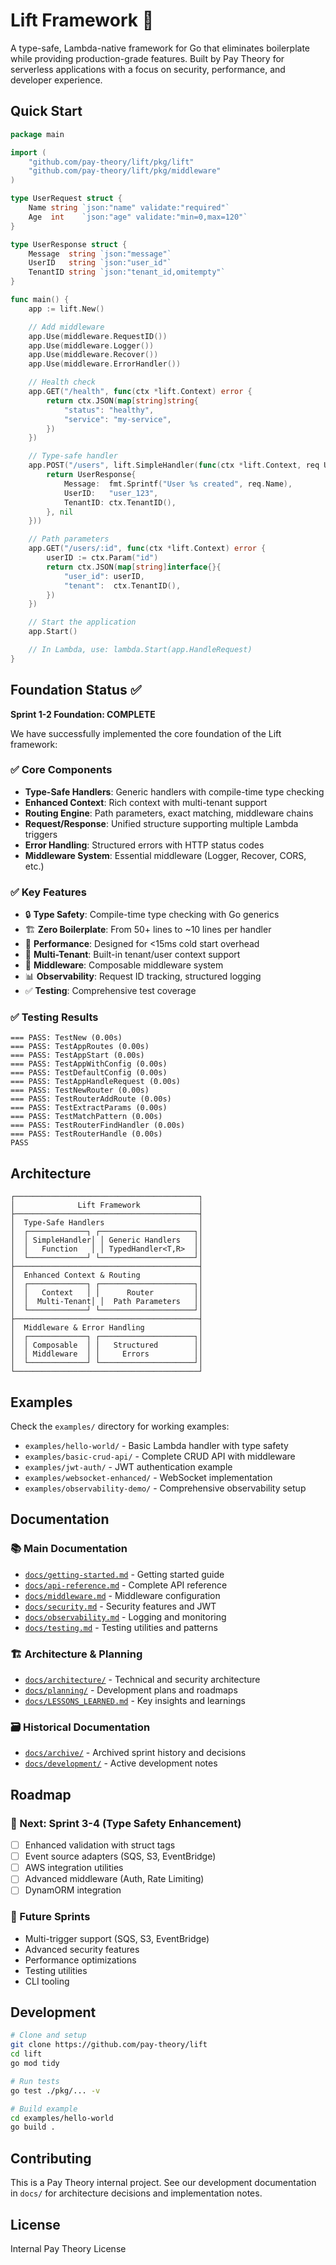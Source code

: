 # Lift Framework 🚀

A type-safe, Lambda-native framework for Go that eliminates boilerplate while providing production-grade features. Built by Pay Theory for serverless applications with a focus on security, performance, and developer experience.

## Quick Start

```go
package main

import (
    "github.com/pay-theory/lift/pkg/lift"
    "github.com/pay-theory/lift/pkg/middleware"
)

type UserRequest struct {
    Name string `json:"name" validate:"required"`
    Age  int    `json:"age" validate:"min=0,max=120"`
}

type UserResponse struct {
    Message  string `json:"message"`
    UserID   string `json:"user_id"`
    TenantID string `json:"tenant_id,omitempty"`
}

func main() {
    app := lift.New()

    // Add middleware
    app.Use(middleware.RequestID())
    app.Use(middleware.Logger())
    app.Use(middleware.Recover())
    app.Use(middleware.ErrorHandler())

    // Health check
    app.GET("/health", func(ctx *lift.Context) error {
        return ctx.JSON(map[string]string{
            "status": "healthy",
            "service": "my-service",
        })
    })

    // Type-safe handler
    app.POST("/users", lift.SimpleHandler(func(ctx *lift.Context, req UserRequest) (UserResponse, error) {
        return UserResponse{
            Message:  fmt.Sprintf("User %s created", req.Name),
            UserID:   "user_123",
            TenantID: ctx.TenantID(),
        }, nil
    }))

    // Path parameters
    app.GET("/users/:id", func(ctx *lift.Context) error {
        userID := ctx.Param("id")
        return ctx.JSON(map[string]interface{}{
            "user_id": userID,
            "tenant":  ctx.TenantID(),
        })
    })

    // Start the application
    app.Start()

    // In Lambda, use: lambda.Start(app.HandleRequest)
}
```

## Foundation Status ✅

**Sprint 1-2 Foundation: COMPLETE**

We have successfully implemented the core foundation of the Lift framework:

### ✅ Core Components
- **Type-Safe Handlers**: Generic handlers with compile-time type checking
- **Enhanced Context**: Rich context with multi-tenant support
- **Routing Engine**: Path parameters, exact matching, middleware chains
- **Request/Response**: Unified structure supporting multiple Lambda triggers
- **Error Handling**: Structured errors with HTTP status codes
- **Middleware System**: Essential middleware (Logger, Recover, CORS, etc.)

### ✅ Key Features
- 🔒 **Type Safety**: Compile-time type checking with Go generics
- 🏗️ **Zero Boilerplate**: From 50+ lines to ~10 lines per handler
- 🚀 **Performance**: Designed for <15ms cold start overhead
- 🏢 **Multi-Tenant**: Built-in tenant/user context support
- 🔧 **Middleware**: Composable middleware system
- 📊 **Observability**: Request ID tracking, structured logging
- ✅ **Testing**: Comprehensive test coverage

### ✅ Testing Results
```
=== PASS: TestNew (0.00s)
=== PASS: TestAppRoutes (0.00s)
=== PASS: TestAppStart (0.00s)
=== PASS: TestAppWithConfig (0.00s)
=== PASS: TestDefaultConfig (0.00s)
=== PASS: TestAppHandleRequest (0.00s)
=== PASS: TestNewRouter (0.00s)
=== PASS: TestRouterAddRoute (0.00s)
=== PASS: TestExtractParams (0.00s)
=== PASS: TestMatchPattern (0.00s)
=== PASS: TestRouterFindHandler (0.00s)
=== PASS: TestRouterHandle (0.00s)
PASS
```

## Architecture

```
┌─────────────────────────────────────────┐
│              Lift Framework             │
├─────────────────────────────────────────┤
│  Type-Safe Handlers                     │
│  ┌─────────────┐ ┌─────────────────────┐│
│  │ SimpleHandler│ │ Generic Handlers   ││
│  │   Function   │ │ TypedHandler<T,R>  ││
│  └─────────────┘ └─────────────────────┘│
├─────────────────────────────────────────┤
│  Enhanced Context & Routing             │
│  ┌─────────────┐ ┌─────────────────────┐│
│  │   Context   │ │      Router         ││
│  │  Multi-Tenant│ │  Path Parameters   ││
│  └─────────────┘ └─────────────────────┘│
├─────────────────────────────────────────┤
│  Middleware & Error Handling            │
│  ┌─────────────┐ ┌─────────────────────┐│
│  │ Composable  │ │   Structured        ││
│  │ Middleware  │ │     Errors          ││
│  └─────────────┘ └─────────────────────┘│
└─────────────────────────────────────────┘
```

## Examples

Check the `examples/` directory for working examples:
- `examples/hello-world/` - Basic Lambda handler with type safety
- `examples/basic-crud-api/` - Complete CRUD API with middleware
- `examples/jwt-auth/` - JWT authentication example
- `examples/websocket-enhanced/` - WebSocket implementation
- `examples/observability-demo/` - Comprehensive observability setup

## Documentation

### 📚 Main Documentation
- [`docs/getting-started.md`](docs/getting-started.md) - Getting started guide
- [`docs/api-reference.md`](docs/api-reference.md) - Complete API reference
- [`docs/middleware.md`](docs/middleware.md) - Middleware configuration
- [`docs/security.md`](docs/security.md) - Security features and JWT
- [`docs/observability.md`](docs/observability.md) - Logging and monitoring
- [`docs/testing.md`](docs/testing.md) - Testing utilities and patterns

### 🏗️ Architecture & Planning
- [`docs/architecture/`](docs/architecture/) - Technical and security architecture
- [`docs/planning/`](docs/planning/) - Development plans and roadmaps
- [`docs/LESSONS_LEARNED.md`](docs/LESSONS_LEARNED.md) - Key insights and learnings

### 🗃️ Historical Documentation
- [`docs/archive/`](docs/archive/) - Archived sprint history and decisions
- [`docs/development/`](docs/development/) - Active development notes

## Roadmap

### 🚧 Next: Sprint 3-4 (Type Safety Enhancement)
- [ ] Enhanced validation with struct tags
- [ ] Event source adapters (SQS, S3, EventBridge)
- [ ] AWS integration utilities
- [ ] Advanced middleware (Auth, Rate Limiting)
- [ ] DynamORM integration

### 🔮 Future Sprints
- Multi-trigger support (SQS, S3, EventBridge)
- Advanced security features
- Performance optimizations
- Testing utilities
- CLI tooling

## Development

```bash
# Clone and setup
git clone https://github.com/pay-theory/lift
cd lift
go mod tidy

# Run tests
go test ./pkg/... -v

# Build example
cd examples/hello-world
go build .
```

## Contributing

This is a Pay Theory internal project. See our development documentation in `docs/` for architecture decisions and implementation notes.

## License

Internal Pay Theory License
